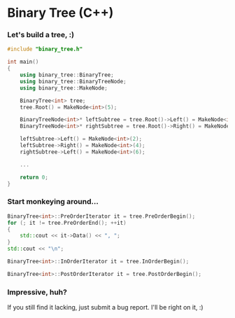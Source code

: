 Binary Tree (C++)
=================

### Let's build a tree, :)

```c++
#include "binary_tree.h"

int main()
{
    using binary_tree::BinaryTree;
    using binary_tree::BinaryTreeNode;
    using binary_tree::MakeNode;

    BinaryTree<int> tree;
    tree.Root() = MakeNode<int>(5);

    BinaryTreeNode<int>* leftSubtree = tree.Root()->Left() = MakeNode<int>(3);
    BinaryTreeNode<int>* rightSubtree = tree.Root()->Right() = MakeNode<int>(7);

    leftSubtree->Left() = MakeNode<int>(2);
    leftSubtree->Right() = MakeNode<int>(4);
    rightSubtree->Left() = MakeNode<int>(6);

    ...

    return 0;
}
```

### Start monkeying around...

```c++
BinaryTree<int>::PreOrderIterator it = tree.PreOrderBegin();
for (; it != tree.PreOrderEnd(); ++it)
{
    std::cout << it->Data() << ", ";
}
std::cout << "\n";
```

```c++
BinaryTree<int>::InOrderIterator it = tree.InOrderBegin();
```

```c++
BinaryTree<int>::PostOrderIterator it = tree.PostOrderBegin();
```

### Impressive, huh?

If you still find it lacking, just submit a bug report. I'll be right on it, :)
